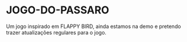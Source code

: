 # JOGO-DO-PASSARO
Um jogo inspirado em FLAPPY BIRD, ainda estamos na demo e pretendo trazer atualizações regulares para o jogo.
